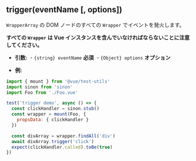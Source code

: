 ## trigger(eventName [, options])

`WrapperArray` の DOM ノードのすべての `Wrapper` でイベントを発火します。

**すべての `Wrapper` は Vue インスタンスを含んでいなければならないことに注意してください。**

- **引数:**
   - `{string} eventName` **必須**
   - `{Object} options` **オプション**

- **例:**

```js
import { mount } from '@vue/test-utils'
import sinon from 'sinon'
import Foo from './Foo.vue'

test('trigger demo', async () => {
  const clickHandler = sinon.stub()
  const wrapper = mount(Foo, {
    propsData: { clickHandler }
  })

  const divArray = wrapper.findAll('div')
  await divArray.trigger('click')
  expect(clickHandler.called).toBe(true)
})
```
